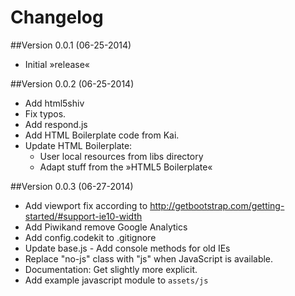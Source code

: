 # Changelog

##Version 0.0.1 (06-25-2014)

- Initial »release«

##Version 0.0.2 (06-25-2014)

* Add html5shiv
* Fix typos.
* Add respond.js
* Add HTML Boilerplate code from Kai.
* Update HTML Boilerplate:
	* User local resources from libs directory
	* Adapt stuff from the »HTML5 Boilerplate«

##Version 0.0.3 (06-27-2014)

* Add viewport fix according to http://getbootstrap.com/getting-started/#support-ie10-width
* Add Piwikand remove Google Analytics
* Add config.codekit to .gitignore
* Update base.js - Add console methods for old IEs
* Replace "no-js" class with "js" when JavaScript is available.
* Documentation: Get slightly more explicit.
* Add example javascript module to `assets/js`
